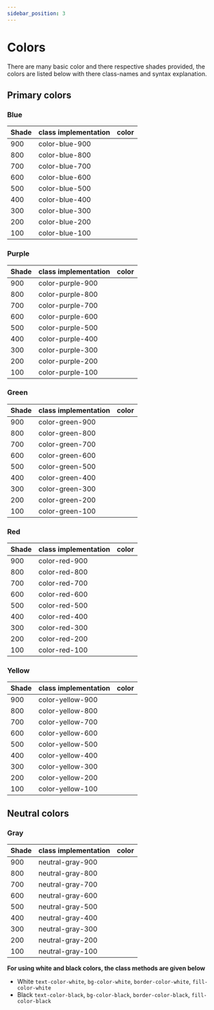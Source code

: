```yaml
---
sidebar_position: 3
---
```


# Colors

There are many basic color and there respective shades provided, the colors are listed below with there class-names and syntax explanation.

## Primary colors

### Blue

| Shade | class implementation | color |
|-------|----------------------|-------|
| 900   | color-blue-900       | <div className="color-shade-box bg-color-blue-900"></div> |
| 800   | color-blue-800       | <div className="color-shade-box bg-color-blue-800"></div> |
| 700   | color-blue-700       | <div className="color-shade-box bg-color-blue-700"></div> |
| 600   | color-blue-600       | <div className="color-shade-box bg-color-blue-600"></div> |
| 500   | color-blue-500       | <div className="color-shade-box bg-color-blue-500"></div> |
| 400   | color-blue-400       | <div className="color-shade-box bg-color-blue-400"></div> |
| 300   | color-blue-300       | <div className="color-shade-box bg-color-blue-300"></div> |
| 200   | color-blue-200       | <div className="color-shade-box bg-color-blue-200"></div> |
| 100   | color-blue-100       | <div className="color-shade-box bg-color-blue-100"></div> |

### Purple

| Shade | class implementation | color |
|-------|----------------------|-------|
| 900   | color-purple-900       | <div className="color-shade-box bg-color-purple-900"></div> |
| 800   | color-purple-800       | <div className="color-shade-box bg-color-purple-800"></div> |
| 700   | color-purple-700       | <div className="color-shade-box bg-color-purple-700"></div> |
| 600   | color-purple-600       | <div className="color-shade-box bg-color-purple-600"></div> |
| 500   | color-purple-500       | <div className="color-shade-box bg-color-purple-500"></div> |
| 400   | color-purple-400       | <div className="color-shade-box bg-color-purple-400"></div> |
| 300   | color-purple-300       | <div className="color-shade-box bg-color-purple-300"></div> |
| 200   | color-purple-200       | <div className="color-shade-box bg-color-purple-200"></div> |
| 100   | color-purple-100       | <div className="color-shade-box bg-color-purple-100"></div> |

### Green

| Shade | class implementation | color |
|-------|----------------------|-------|
| 900   | color-green-900       | <div className="color-shade-box bg-color-green-900"></div> |
| 800   | color-green-800       | <div className="color-shade-box bg-color-green-800"></div> |
| 700   | color-green-700       | <div className="color-shade-box bg-color-green-700"></div> |
| 600   | color-green-600       | <div className="color-shade-box bg-color-green-600"></div> |
| 500   | color-green-500       | <div className="color-shade-box bg-color-green-500"></div> |
| 400   | color-green-400       | <div className="color-shade-box bg-color-green-400"></div> |
| 300   | color-green-300       | <div className="color-shade-box bg-color-green-300"></div> |
| 200   | color-green-200       | <div className="color-shade-box bg-color-green-200"></div> |
| 100   | color-green-100       | <div className="color-shade-box bg-color-green-100"></div> |

### Red

| Shade | class implementation | color |
|-------|----------------------|-------|
| 900   | color-red-900       | <div className="color-shade-box bg-color-red-900"></div> |
| 800   | color-red-800       | <div className="color-shade-box bg-color-red-800"></div> |
| 700   | color-red-700       | <div className="color-shade-box bg-color-red-700"></div> |
| 600   | color-red-600       | <div className="color-shade-box bg-color-red-600"></div> |
| 500   | color-red-500       | <div className="color-shade-box bg-color-red-500"></div> |
| 400   | color-red-400       | <div className="color-shade-box bg-color-red-400"></div> |
| 300   | color-red-300       | <div className="color-shade-box bg-color-red-300"></div> |
| 200   | color-red-200       | <div className="color-shade-box bg-color-red-200"></div> |
| 100   | color-red-100       | <div className="color-shade-box bg-color-red-100"></div> |

### Yellow

| Shade | class implementation | color |
|-------|----------------------|-------|
| 900   | color-yellow-900       | <div className="color-shade-box bg-color-yellow-900"></div> |
| 800   | color-yellow-800       | <div className="color-shade-box bg-color-yellow-800"></div> |
| 700   | color-yellow-700       | <div className="color-shade-box bg-color-yellow-700"></div> |
| 600   | color-yellow-600       | <div className="color-shade-box bg-color-yellow-600"></div> |
| 500   | color-yellow-500       | <div className="color-shade-box bg-color-yellow-500"></div> |
| 400   | color-yellow-400       | <div className="color-shade-box bg-color-yellow-400"></div> |
| 300   | color-yellow-300       | <div className="color-shade-box bg-color-yellow-300"></div> |
| 200   | color-yellow-200       | <div className="color-shade-box bg-color-yellow-200"></div> |
| 100   | color-yellow-100       | <div className="color-shade-box bg-color-yellow-100"></div> |

## Neutral colors

### Gray

| Shade | class implementation | color |
|-------|----------------------|-------|
| 900   | neutral-gray-900       | <div className="color-shade-box bg-neutral-gray-900"></div> |
| 800   | neutral-gray-800       | <div className="color-shade-box bg-neutral-gray-800"></div> |
| 700   | neutral-gray-700       | <div className="color-shade-box bg-neutral-gray-700"></div> |
| 600   | neutral-gray-600       | <div className="color-shade-box bg-neutral-gray-600"></div> |
| 500   | neutral-gray-500       | <div className="color-shade-box bg-neutral-gray-500"></div> |
| 400   | neutral-gray-400       | <div className="color-shade-box bg-neutral-gray-400"></div> |
| 300   | neutral-gray-300       | <div className="color-shade-box bg-neutral-gray-300"></div> |
| 200   | neutral-gray-200       | <div className="color-shade-box bg-neutral-gray-200"></div> |
| 100   | neutral-gray-100       | <div className="color-shade-box bg-neutral-gray-100"></div> |

**For using white and black colors, the class methods are given below**
- White `text-color-white`, `bg-color-white`, `border-color-white`, `fill-color-white`
- Black `text-color-black`, `bg-color-black`, `border-color-black`, `fill-color-black` 